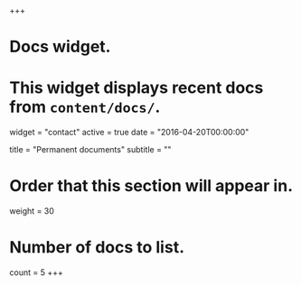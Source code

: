 +++
# Docs widget.
# This widget displays recent docs from `content/docs/`.
widget = "contact"
active = true
date = "2016-04-20T00:00:00"

title = "Permanent documents"
subtitle = ""

# Order that this section will appear in.
weight = 30


# Number of docs to list.
count = 5
+++

